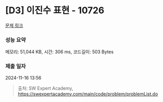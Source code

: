 # [D3] 이진수 표현 - 10726 

[문제 링크](https://swexpertacademy.com/main/code/problem/problemDetail.do?contestProbId=AXRSXf_a9qsDFAXS) 

### 성능 요약

메모리: 51,044 KB, 시간: 306 ms, 코드길이: 503 Bytes

### 제출 일자

2024-11-16 13:56



> 출처: SW Expert Academy, https://swexpertacademy.com/main/code/problem/problemList.do